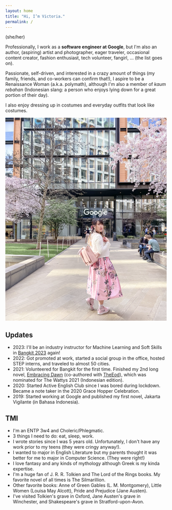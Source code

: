 ```yaml
---
layout: home
title: "Hi, I’m Victoria."
permalink: /
---
```


(she/her)

Professionally, I work as a **software engineer at Google**, but I'm also an author, (aspiring) artist and photographer, eager traveler, occasional content creator, fashion enthusiast, tech volunteer, fangirl, ... (the list goes on).

Passionate, self-driven, and interested in a crazy amount of things (my family, friends, and co-workers can confirm that!), I aspire to be a Renaissance Woman (a.k.a. polymath), although I'm also a member of *kaum rebahan* (Indonesian slang: a person who enjoys lying down for a great portion of their day).

I also enjoy dressing up in costumes and everyday outfits that look like costumes.

![victoria-in-the-office](assets/images/office.jpg)

## Updates
* 2023: I'll be an industry instructor for Machine Learning and Soft Skills in [Bangkit 2023](https://grow.google/intl/id_id/bangkit/?tab=machine-learning) again!
* 2022: Got promoted at work, started a social group in the office, hosted STEP interns, and traveled to almost 50 cities.
* 2021: Volunteered for Bangkit for the first time. Finished my 2nd long novel, [Embracing Dawn](https://www.wattpad.com/story/254253425-embracing-dawn-v-%E2%9C%93) (co-authored with [TheEod](https://www.wattpad.com/user/TheEod)), which was nominated for The Wattys 2021 (Indonesian edition).
* 2020: Started Active English Club since I was bored during lockdown. Became a note taker in the 2020 Grace Hopper Celebration.
* 2019: Started working at Google and published my first novel, Jakarta Vigilante (in Bahasa Indonesia).

## TMI
* I'm an ENTP 3w4 and Choleric/Phlegmatic.
* 3 things I need to do: eat, sleep, work.
* I wrote stories since I was 5 years old. Unfortunately, I don't have any work prior to my teens (they were cringy anyway!).
* I wanted to major in English Literature but my parents thought it was better for me to major in Computer Science. (They were right!)
* I love fantasy and any kinds of mythology although Greek is my kinda expertise.
* I'm a huge fan of J. R. R. Tolkien and The Lord of the Rings books. My favorite novel of all times is The Silmarillion.
* Other favorite books: Anne of Green Gables (L. M. Montgomery), Little Women (Louisa May Alcott), Pride and Prejudice (Jane Austen).
* I've visited Tolkien's grave in Oxford, Jane Austen's grave in Winchester, and Shakespeare's grave in Stratford-upon-Avon.